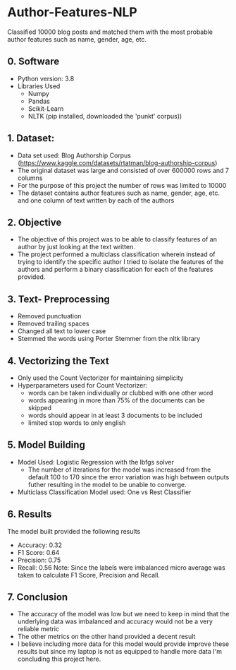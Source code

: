 # Author-Features-NLP
Classified 10000 blog posts and matched them with the most probable author features such as name, gender, age, etc.
## 0. Software
-  Python version: 3.8
-  Libraries Used
    - Numpy
    - Pandas
    - Scikit-Learn
    - NLTK (pip installed, downloaded the 'punkt' corpus))   
## 1. Dataset: 
- Data set used: Blog Authorship Corpus (https://www.kaggle.com/datasets/rtatman/blog-authorship-corpus)
- The original dataset was large and consisted of over 600000 rows and 7 columns
- For the purpose of this project the number of rows was limited to 10000
- The dataset contains author features such as name, gender, age, etc. and one column of text written by each of the authors
## 2. Objective
- The objective of this project was to be able to classify features of an author by just looking at the text written.
- The project performed a multiclass classification wherein instead of trying to identify the specific author I tried to isolate the features of the authors and perform a binary classification for each of the features provided.
## 3. Text- Preprocessing
- Removed punctuation
- Removed trailing spaces
- Changed all text to lower case
- Stemmed the words using Porter Stemmer from the nltk library
## 4. Vectorizing the Text
- Only used the Count Vectorizer for maintaining simplicity
- Hyperparameters used for Count Vectorizer:
    - words can be taken individually or clubbed with one other word
    - words appearing in more than 75% of the documents can be skipped
    - words should appear in at least 3 documents to be included
    - limited stop words to only english
## 5. Model Building
- Model Used: Logistic Regression with the lbfgs solver
    - The number of iterations for the model was increased from the default 100 to 170 since the error variation was high between outputs futher resulting in the model to be unable to converge. 
- Multiclass Classification Model used: One vs Rest Classifier
## 6. Results
The model built provided the following results
- Accuracy:  0.32
- F1 Score:  0.64
- Precision:  0.75
- Recall:  0.56
Note: Since the labels were imbalanced micro average was taken to calculate F1 Score, Precision and Recall.

## 7. Conclusion
- The accuracy of the model was low but we need to keep in mind that the underlying data was imbalanced and accuracy would not be a very reliable metric
- The other metrics on the other hand provided a decent result 
- I believe including more data for this model would provide improve these results but since my laptop is not as equipped to handle more data I'm concluding this project here.

